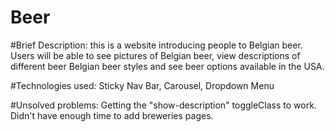 # Beer

#Brief Description: this is a website introducing people to Belgian beer. Users will be able to see pictures of Belgian beer, view descriptions of different beer  Belgian beer styles and see beer options available in the USA.

#Technologies used: Sticky Nav Bar, Carousel, Dropdown Menu

#Unsolved problems: Getting the "show-description" toggleClass to work. Didn't have enough time to add breweries pages.
